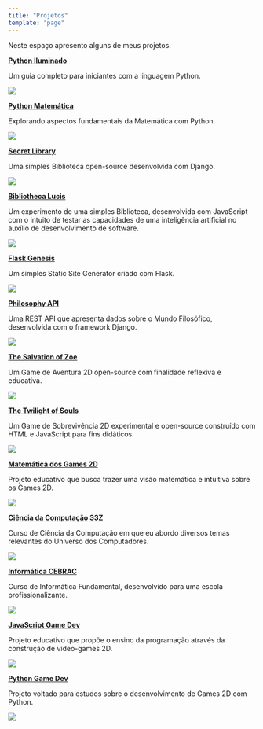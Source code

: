```yaml
---
title: "Projetos"
template: "page"
---
```


Neste espaço apresento alguns de meus projetos.

<b><a href="https://github.com/the-akira/Python-Iluminado">Python Iluminado</a></b>

Um guia completo para iniciantes com a linguagem Python.

<a href="https://github.com/the-akira/Python-Iluminado"><img src="https://raw.githubusercontent.com/the-akira/akirablog/master/static/projects/pythoniluminado.png" /></a>

<b><a href="https://github.com/the-akira/Python-Matematica">Python Matemática</a></b>

Explorando aspectos fundamentais da Matemática com Python.

<a href="https://github.com/the-akira/Python-Matematica"><img src="https://raw.githubusercontent.com/the-akira/akirablog/master/static/projects/pythonmatematica.png" /></a>

<b><a href="https://thesecretlibrary.pythonanywhere.com/">Secret Library</a></b>

Uma simples Biblioteca open-source desenvolvida com Django.

<a href="https://thesecretlibrary.pythonanywhere.com/"><img src="https://raw.githubusercontent.com/the-akira/akirablog/master/static/projects/secretlibrary.png" /></a>

<b><a href="https://bibliothecalucis.netlify.app/">Bibliotheca Lucis</a></b>

Um experimento de uma simples Biblioteca, desenvolvida com JavaScript com o intuito de testar as capacidades de uma inteligência artificial no auxílio de desenvolvimento de software.

<a href="https://bibliothecalucis.netlify.app/"><img src="https://raw.githubusercontent.com/the-akira/akirablog/master/static/projects/bibliothecalucis.png" /></a>

<b><a href="https://github.com/the-akira/Flask-Genesis">Flask Genesis</a></b>

Um simples Static Site Generator criado com Flask.

<a href="https://github.com/the-akira/Flask-Genesis"><img src="https://raw.githubusercontent.com/the-akira/akirablog/master/static/projects/flaskgenesis.png" /></a>

<b><a href="https://philosophyapi.pythonanywhere.com/">Philosophy API</a></b>

Uma REST API que apresenta dados sobre o Mundo Filosófico, desenvolvida com o framework Django.

<a href="https://philosophyapi.pythonanywhere.com/"><img src="https://raw.githubusercontent.com/the-akira/akirablog/master/static/projects/philosophyapi.png" /></a>

<b><a href="https://thesalvationofzoe.netlify.app/">The Salvation of Zoe</a></b>

Um Game de Aventura 2D open-source com finalidade reflexiva e educativa.

<a href="https://thesalvationofzoe.netlify.app/"><img src="https://raw.githubusercontent.com/the-akira/akirablog/master/static/projects/zoe.png" /></a>

<b><a href="https://thetwilightofsouls.netlify.app/">The Twilight of Souls</a></b>

Um Game de Sobrevivência 2D experimental e open-source construído com HTML e JavaScript para fins didáticos.

<a href="https://thetwilightofsouls.netlify.app/"><img src="https://raw.githubusercontent.com/the-akira/akirablog/master/static/projects/twilight.png" /></a>

<b><a href="https://2dgamemath.netlify.app/">Matemática dos Games 2D</a></b>

Projeto educativo que busca trazer uma visão matemática e intuitiva sobre os Games 2D.

<a href="https://2dgamemath.netlify.app/"><img src="https://raw.githubusercontent.com/the-akira/akirablog/master/static/projects/2dgamemath.png" /></a>

<b><a href="https://cc33z.pythonanywhere.com/">Ciência da Computação 33Z</a></b>

Curso de Ciência da Computação em que eu abordo diversos temas relevantes do Universo dos Computadores.

<a href="https://cc33z.pythonanywhere.com/"><img src="https://raw.githubusercontent.com/the-akira/akirablog/master/static/projects/cc33z.png" /></a>

<b><a href="https://informaticacebrac.netlify.app/">Informática CEBRAC</a></b>

Curso de Informática Fundamental, desenvolvido para uma escola profissionalizante.

<a href="https://informaticacebrac.netlify.app/"><img src="https://raw.githubusercontent.com/the-akira/akirablog/master/static/projects/informatics.png" /></a>

<b><a href="https://javascriptgamedev.netlify.app/">JavaScript Game Dev</a></b>

Projeto educativo que propõe o ensino da programação através da construção de vídeo-games 2D.

<a href="https://javascriptgamedev.netlify.app/"><img src="https://raw.githubusercontent.com/the-akira/JavaScriptGameDev/master/Avatar.png" /></a>

<b><a href="https://github.com/the-akira/PyGameDev">Python Game Dev</a></b>

Projeto voltado para estudos sobre o desenvolvimento de Games 2D com Python.

<a href="https://github.com/the-akira/PyGameDev"><img src="https://raw.githubusercontent.com/the-akira/PyGameDev/master/Images/avatar.jpg" /></a>
